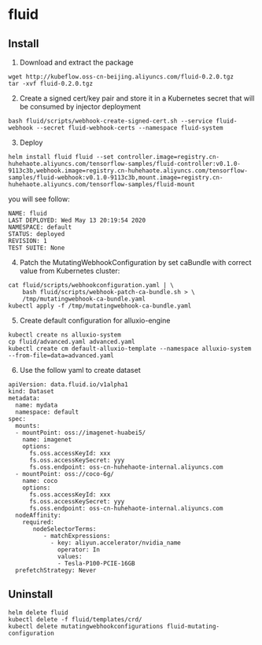 # fluid

## Install

1. Download and extract the package

```
wget http://kubeflow.oss-cn-beijing.aliyuncs.com/fluid-0.2.0.tgz
tar -xvf fluid-0.2.0.tgz
```

2. Create a signed cert/key pair and store it in a Kubernetes secret that will be consumed by injector deployment

```
bash fluid/scripts/webhook-create-signed-cert.sh --service fluid-webhook --secret fluid-webhook-certs --namespace fluid-system
```

3. Deploy

```
helm install fluid fluid --set controller.image=registry.cn-huhehaote.aliyuncs.com/tensorflow-samples/fluid-controller:v0.1.0-9113c3b,webhook.image=registry.cn-huhehaote.aliyuncs.com/tensorflow-samples/fluid-webhook:v0.1.0-9113c3b,mount.image=registry.cn-huhehaote.aliyuncs.com/tensorflow-samples/fluid-mount
```

you will see follow:

```
NAME: fluid
LAST DEPLOYED: Wed May 13 20:19:54 2020
NAMESPACE: default
STATUS: deployed
REVISION: 1
TEST SUITE: None
```

4. Patch the MutatingWebhookConfiguration by set caBundle with correct value from Kubernetes cluster:

```
cat fluid/scripts/webhookconfiguration.yaml | \
    bash fluid/scripts/webhook-patch-ca-bundle.sh > \
    /tmp/mutatingwebhook-ca-bundle.yaml
kubectl apply -f /tmp/mutatingwebhook-ca-bundle.yaml
```

5. Create default configuration for alluxio-engine

```
kubectl create ns alluxio-system
cp fluid/advanced.yaml advanced.yaml
kubectl create cm default-alluxio-template --namespace alluxio-system --from-file=data=advanced.yaml
```

6. Use the follow yaml to create dataset

```
apiVersion: data.fluid.io/v1alpha1
kind: Dataset
metadata:
  name: mydata
  namespace: default
spec:
  mounts:
  - mountPoint: oss://imagenet-huabei5/
    name: imagenet
    options:
      fs.oss.accessKeyId: xxx
      fs.oss.accessKeySecret: yyy
      fs.oss.endpoint: oss-cn-huhehaote-internal.aliyuncs.com
  - mountPoint: oss://coco-6g/
    name: coco
    options:
      fs.oss.accessKeyId: xxx
      fs.oss.accessKeySecret: yyy
      fs.oss.endpoint: oss-cn-huhehaote-internal.aliyuncs.com
  nodeAffinity:
    required:
       nodeSelectorTerms:
          - matchExpressions:
            - key: aliyun.accelerator/nvidia_name
              operator: In
              values:
              - Tesla-P100-PCIE-16GB
  prefetchStrategy: Never
```

## Uninstall

```
helm delete fluid
kubectl delete -f fluid/templates/crd/
kubectl delete mutatingwebhookconfigurations fluid-mutating-configuration
```